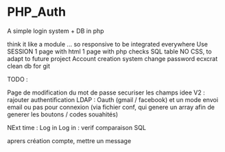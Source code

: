 # PHP_Auth
A simple login system + DB in php

think it like a module ... so responsive to be integrated everywhere
Use SESSION
1 page with html
1 page with php checks
SQL table
NO CSS, to adapt to future project
Account creation system
change password
ecxcrat clean db for git

TODO :

Page de modification du mot de passe 
securiser les champs
idee V2 : rajouter authentification LDAP : Oauth (gmail / facebook) et un mode envoi email ou pas pour connexion (via fichier conf, qui genere un array afin de generer les boutons / codes souahités)

NExt time : Log in
Log in : verif comparaison SQL

aprers création compte, mettre un message